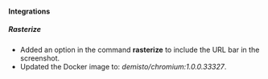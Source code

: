 
#### Integrations
##### Rasterize
- Added an option in the command **rasterize** to include the URL bar in the screenshot.
- Updated the Docker image to: *demisto/chromium:1.0.0.33327*.

